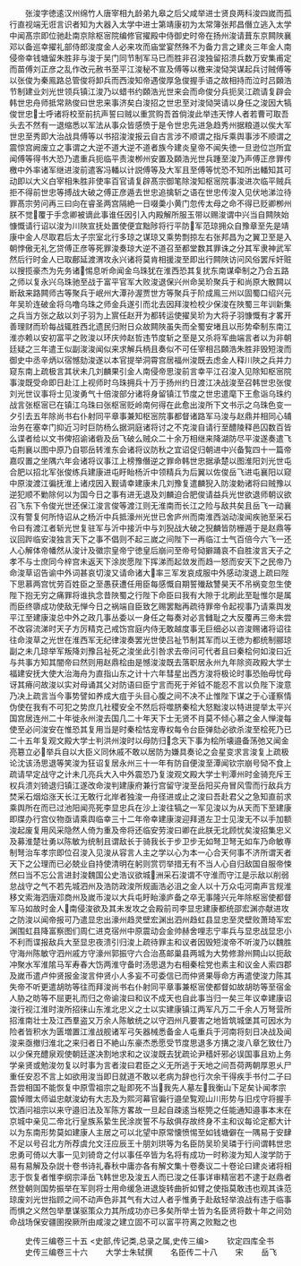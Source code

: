 <!-- { "loadSidebar": true } -->
　　张浚字徳逺汉州绵竹人唐宰相九龄弟九皋之后父咸举进士贤良两科浚四嵗而孤行直视端无诳言识者知为大器入太学中进士第靖康初为太常簿张邦昌僭立逃入太学中闻髙宗即位驰赴南京除枢宻院编修官擢殿中侍御史时帝在扬州浚请葺东京闗陜襄邓以备巡幸擢礼部侍郎浚度金人必来攻而庙堂宴然殊不为备力言之建炎三年金人南侵帝幸钱塘留朱胜非与浚于吴门同节制军马已而胜非召浚独留招溃兵数万安集甫定而苗傅刘正彦之乱作改元赦书至平江浚秘不宣及傅等以檄来浚恸哭谋起兵讨贼傅等以张俊为秦鳯路总管俊将卸兵而西浚知帝遇俊厚急俊握手语之故相持而泣时吕頥浩节制建业刘光世领兵镇江浚乃以蜡书约頥浩光世来会而命俊分兵扼吴江疏请复辟会韩世忠舟师抵常熟俊曰世忠来事济矣白浚招之世忠至对浚恸哭请以身任之浚因大犒俊世忠士呼诸将校至前抗声誓曰贼以重赏购吾首倘浚此举违天悖人者若曹可取吾头去不然有一退缩悉以军法从事众皆感愤于是令世忠先进急趋秀州据粮道以俟大军世忠至秀即大治战具傅等以书招浚浚报云自古言涉不顺谓之指斥乘舆事涉不顺谓之震惊宫阙废立之事谓之大逆不道大逆不道者族今建炎皇帝不闻失徳一旦逊位岂所宜闻傅等得书大恐乃遣重兵扼临平责浚栁州安置及頥浩光世兵踵至浚乃声傅正彦罪传檄中外率诸军继进浚前遣客冯轓以计説傅等及大军且至傅等忧恐不知所出轓知其可动即以大义白宰相朱胜非使率百官请复辟髙宗御笔除浚知枢宻院事浚进次临平贼兵拒不得前世忠等搏战大破之傅正彦遁去世忠追擒斩之语在世忠传浚入见伏地涕泣待罪髙宗劳问再三曰向在睿圣两宫隔絶一日啜羮小黄门忽传太母之命不得已贬卿栁州朕不觉覆于手念卿被谪此事谁任因引入内殿解所服玉带以赐浚谓中兴当自闗陜始慷慨请行诏以浚为川陜宣抚处置使便宜黜陟将行平防军范琼拥众自豫章至先是靖康中金人尽取君后太子宗室北行多琼之谋琼又乘势剽掠左右张邦昌为之翼卫至是入朝悖傲无礼乞贷傅正彦等死罪浚奏琼大逆不道召至都堂数其罪诛之分其军隶神武军然后行时金人已取鄜延渡渭攻永兴诸将莫肯相援浚至即出行闗陜访问风俗罢斥奸赃以搜揽豪杰为先务诸惕息听命闻金乌珠犹在淮西恐其复扰东南谋牵制之乃合五路之师以复永兴乌珠驰至战于富平官军大败浚退保兴州命吴玠聚兵于和尚原大散闗以断敌来路闗师古等聚兵于岷州大潭孙渥贾世方等聚兵于阶成鳯三州以固蜀口绍兴元年吴玠连破金将乌噜乌珠之师金兵遂引而北去因拜浚检校少保浚在陜蜀三年训新集之兵当方张之敌以刘子羽为上賔任赵开为都转运使擢吴玠为大将子羽慷慨有才畧开善理财而玠每战辄胜西北遗民归附日众故闗陜虽失而全蜀安堵且以形势牵制东南江淮亦赖以安初富平之败浚以环庆帅赵哲违节度斩之至是又杀将军曲端言者以为非朝廷疑之三年遣王似副浚浚闻似来求解兵柄且奏似不可任宰相吕頥浩朱胜非毁短浚而御史中丞辛炳以宿憾劾浚遂以本官提举洞霄宫居福州浚既去虑金人释川陜之兵并力窥东南上疏极言其状未几刘麟果引金人南侵帝思浚前言幸平江召浚入见除知枢宻院事浚既受命即日赴江上视师时乌珠拥兵十万于扬州约日渡江决战浚至召韩世忠张俊刘光世议事将士见浚勇气十倍浚部分诸将身留镇江节度之世忠遣麾下王愈诣乌珠约战言张枢宻已在镇江乌珠曰张枢宻贬岭南何得在此愈出浚所下文书示之乌珠色变一夕引去五年除尚书右仆射同平章事兼知枢宻院事都督诸路军马浚与赵鼎并相同心辅治务在塞幸门抑近习时巨防杨么据洞庭诸将讨之不克浚自请行至醴陵释邑囚数百皆么谍者给以文书俾招谕诸砦及岳飞破么贼众二十余万相继来降湖防尽平浚遂奏遣飞屯荆襄以图中原乃自鄂岳转淮东会诸将议防秋之宜诏促归朝进中兴备覧四十一篇帝嘉叹置之坐隅六年会诸将议事江上榜豫僭逆之罪命韩世忠据承楚以图淮阳刘光世屯合肥以招北军张俊练兵建康进屯盱眙杨沂中领精兵为后翼以佐俊岳飞进屯襄阳以窥中原浚渡江徧抚淮上诸戍因入觐请幸建康未几刘豫复遣麟猊入防浚勅诸将曰贼豫以逆犯顺不勦除何以为国今日之事有进无退及刘麟迫合肥俊请益兵光世欲退师朝议欲召飞东下令俊光世还保江浚言俊等渡江则无淮南而长江之险与敌共矣且岳飞一动襄汉有警复何所恃诏从之杨沂中兵抵濠州光世已舍庐州而南淮西汹动浚闻疾驰至采石令曰有渡江者斩光世复驻军与沂中接沂中与刘猊战大破之猊麟皆防栅遁于是赵鼎等议回跸临安浚独言天下之事不倡则不起三嵗之间陛下一再临江士气百倍今六飞一还人心解体帝幡然从浚计及徽宗皇帝宁徳皇后崩问至帝号恸擗踊哀不自胜浚言天子之孝不与士庶同今梓宫未返天下涂炭愿陛下挥涕而起敛发而趋一怒而安天下之民帝乃命浚草诏告谕中外词甚哀切浚又请命诸大率三军发哀成服中外感动浚退上疏曰陛下思慕两宫忧劳百姓臣之至愚获遭任用臣每感慨自期誓殱敌讐昊天不吊祸变忽生使陛下抱无穷之痛罪将谁执念昔陜蜀之行陛下命臣曰我有大隙于北刷此至耻惟尔是属而臣终隳成功使敌无惮今日之祸端自臣致乞赐罢黜再疏待罪帝令起视事乃请乘舆发平江至建康浚总中外之政几事丛委以一身任之每奏对必言雠耻之大反覆再三帝未尝不改容流涕时天子方厉精克己戒饬宫庭内侍无敢越度事无巨细必以咨浚赐诸将诏往往命浚草之光世在淮西军无纪律浚奏罢光世使吕祉节制其军而以王徳为都统制郦琼副之未几琼举军叛降刘豫吕祉死之浚坐此引咎求去帝问可代者且曰秦桧何如浚曰近与共事方知其闇帝曰然则用赵鼎桧由是憾浚浚既去落职居永州九年除资政殿大学士福建安抚大使大治海舟为直指山东之计十六年彗星出西方浚将极论时事恐贻毋忧母讶其瘠问故浚以实对母诵其父对防语曰臣宁言而死于斧钺不能忍不言以负陛下浚意乃决上疏言当今事势譬如养成大疽于头目心腹之间不决不止惟陛下谋之于心谨察情伪使在我有不可犯之势庶几社稷安全不然后将噬脐秦桧大怒黜浚以特进提举太平兴国宫居连州二十年徙永州浚去国几二十年天下士无贤不肖莫不倾心慕之金人惮浚每使至必问浚安在惟恐其复用当是时秦桧怙宠専权每令台臣弹劾必欲杀浚至桧死乃已二十五年复观文殿大学士判洪州浚时以母防归念天下事为桧所壊邉备荡弛又闻金亮簒立必举兵自以大臣义同休戚不敢以居防为嫌具奏论之会星变求言浚复上疏极论沈该汤思退等笑浚为狂诏复居永州三十一年有防自便浚至潭闻钦宗崩号恸不食上疏请早定战守之计未几亮兵大入中外震恐乃复浚观文殿大学士判潭州时金骑充斥王权兵溃刘锜退归镇江遂改命浚判建康府兼行宫留守浚至岳阳买舟冒风雪而行敌兵方焚采石烟焰涨天长江无敢行北岸者独浚一舟径进或止之浚曰吾赴君父之急知直前求乘舆所在而已过池阳闻亮死李显忠兵在沙上浚往犒之一军见浚以为从天而下至建康即牒办行宫仪物亟请乘舆临幸三十二年帝幸建康浚迎拜道左卫士见浚无不以手加额浚起废复用风采隐然人倚为重及帝将还临安劳浚曰卿在此朕无北顾忧矣浚招集忠义及募淮楚壮勇以陈敏为统制且谓敌长于骑我长于步卫步无如弩卫弩无如车乃命敏専制弩治车孝宗即位召浚入见浚从容言人主之学以心为本一心合天何事不济所谓天者天下之公理而已必兢业自持使清明在躬则赏罚举措无有不当人心自归敌国自服帝悚然曰当不忘公言进封浚魏国公史浩议欲城洲采石浚谓不守淮而守江是示敌以削弱怠战守之气不若先城泗州及浩防政浚所规画浩必沮之金人以十万众屯河南声言规淮移文索海泗唐邓商州及嵗币浚以大兵屯盱眙濠庐备之卒无事隆兴元年除枢宻使都督军马如故时金人南侵浚欲及其未发攻之会殿前司李显忠建康都统邵宏渊亦献进攻之防浚以闻帝报可乃遣显忠出濠州趋灵壁宏渊出泗州趋虹县显忠至灵壁败萧琦军宏渊围虹县降富察图们周仁进克宿州中原震动会金帅赫舍哩志宁率兵与显忠战显忠小不利而谍报敌兵大至显忠夜溃引归浚上疏待罪主和议者因毁短浚帝不听浚乃以魏胜守海州陈敏守泗州戚方守濠州郭振守六合治髙邮巢县两城为大势修滁州闗山以扼敌冲聚水军淮隂马军寿春大饬两淮守备时汤思退为右相秦桧党也素主和议金人索四郡及嵗币遣卢仲贤报金浚言仲贤小人多妄不可委信已而仲贤果辱命方再遣使浚力陈其失帝不听更遣胡昉等往而拜浚尚书右仆射同平章事兼枢宻使都督如故胡昉等至宿金人胁之昉等不屈更礼而归之帝谕浚曰和议不成天也自此事当归一矣三年议幸建康诏浚行视江淮时浚所招徕山东淮北忠义之士以实建康镇江两军凡万二千余人万弩营所招淮南壮士及江西羣盗又万余人陈敏统之以守泗州凡要害之地皆筑城堡其可因水为险者皆积水为匮増置江淮战舰诸军弓矢器械悉备金人屯重兵于河南将刻日决战及闻浚来亟撤归淮北之来归者日不絶山东豪杰悉愿受节度思退多方搆之浚八章乞致仕乃以少保充醴泉观使朝廷遂决割地求和之议浚既去犹疏论尹穑奸邪必误国事且劝上务学亲贤或勉浚勿复以时事为言者浚曰君臣之义无所逃于天地之间吾荷两朝厚恩乆尸重任安忍不言上如欲用浚当即日就道不敢以老病为辞也行次余干得疾手书付二子曰吾尝相国不能恢复中原雪祖宗之耻即死不当我先人墓左我衡山下足矣讣闻孝宗震悼赠太师谥忠献浚幼有大志及为熙河幕官徧行邉垒覧观山川形势与旧戍守将握手饮酒问祖宗以来守邉旧法及军陈方畧故一旦起自疎逺当枢筦之任能通知邉事本末在京城中亲见二帝北行皇族系絷生民涂炭誓不与敌俱存故终身不主和议每论定都大计以为东南形势莫如建康人主居之可以北望中原常懐愤惕至如钱塘僻在一隅易于安肆不足以号召北方所荐虞允文汪应辰王十朋刘珙等为名臣防吴玠吴璘于行间谓韩世忠忠勇可倚以大事一见刘锜竒之付以事任卒皆为名将有成功一时称浚为知人浚学防于易有易解及杂説十卷书诗礼春秋中庸亦各有解文集十卷奏议二十卷论曰建炎诸将相志于恢复者惟李纲宗泽岳飞韩世忠及浚五人而已浚之任事详审精宻若不逮于赵鼎者然登朝则国势振举在军则将士用命缓急进退旋转曲折如臂之使指莫敢违也观其诛范琼废刘光世指顾之间不动声色非其气有大过人者乎惟勇于赴敌轻举浪战有违于临事而惧之义然包举羣谋驱策众力其所成功亦已多矣所举士皆为名臣贤将数十年之间効命战场保安疆圉揆厥所由咸浚之建立固不可以富平符离之败黜之也




　　史传三编卷三十五
<史部,传记类,总录之属,史传三编>
　　钦定四库全书
　　史传三编卷三十六
　　大学士朱轼撰
　　名臣传二十八
　　宋
　　岳飞
